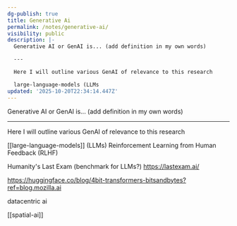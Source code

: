 ```yaml
---
dg-publish: true
title: Generative Ai
permalink: /notes/generative-ai/
visibility: public
description: |-
  Generative AI or GenAI is... (add definition in my own words)

  ---

  Here I will outline various GenAI of relevance to this research

  large-language-models (LLMs
updated: '2025-10-20T22:34:14.447Z'
---
```

Generative AI or GenAI is... (add definition in my own words)

---

Here I will outline various GenAI of relevance to this research

[[large-language-models]] (LLMs)
Reinforcement Learning from Human Feedback (RLHF)

Humanity's Last Exam (benchmark for LLMs?) https://lastexam.ai/

https://huggingface.co/blog/4bit-transformers-bitsandbytes?ref=blog.mozilla.ai 

datacentric ai

[[spatial-ai]]

